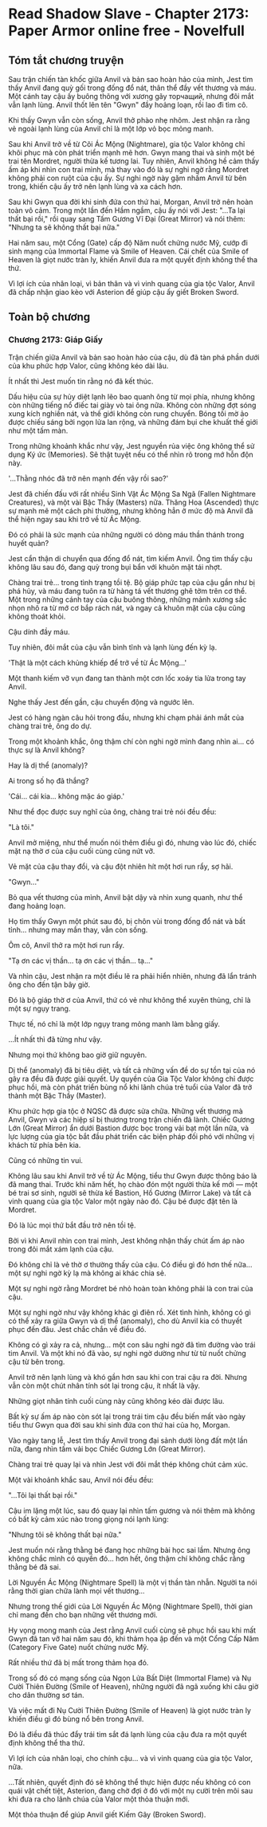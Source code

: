 # Read Shadow Slave - Chapter 2173: Paper Armor online free - Novelfull

## Tóm tắt chương truyện

Sau trận chiến tàn khốc giữa Anvil và bản sao hoàn hảo của mình, Jest tìm thấy Anvil đang quỳ gối trong đống đổ nát, thân thể đầy vết thương và máu. Một cánh tay cậu ấy buông thõng với xương gãy торчащий, nhưng đôi mắt vẫn lạnh lùng. Anvil thốt lên tên "Gwyn" đầy hoảng loạn, rồi lao đi tìm cô.

Khi thấy Gwyn vẫn còn sống, Anvil thở phào nhẹ nhõm. Jest nhận ra rằng vẻ ngoài lạnh lùng của Anvil chỉ là một lớp vỏ bọc mỏng manh.

Sau khi Anvil trở về từ Cõi Ác Mộng (Nightmare), gia tộc Valor không chỉ khôi phục mà còn phát triển mạnh mẽ hơn. Gwyn mang thai và sinh một bé trai tên Mordret, người thừa kế tương lai. Tuy nhiên, Anvil không hề cảm thấy ấm áp khi nhìn con trai mình, mà thay vào đó là sự nghi ngờ rằng Mordret không phải con ruột của cậu ấy. Sự nghi ngờ này gặm nhấm Anvil từ bên trong, khiến cậu ấy trở nên lạnh lùng và xa cách hơn.

Sau khi Gwyn qua đời khi sinh đứa con thứ hai, Morgan, Anvil trở nên hoàn toàn vô cảm. Trong một lần đến Hầm ngầm, cậu ấy nói với Jest: "...Ta lại thất bại rồi," rồi quay sang Tấm Gương Vĩ Đại (Great Mirror) và nói thêm: "Nhưng ta sẽ không thất bại nữa."

Hai năm sau, một Cổng (Gate) cấp độ Năm nuốt chửng nước Mỹ, cướp đi sinh mạng của Immortal Flame và Smile of Heaven. Cái chết của Smile of Heaven là giọt nước tràn ly, khiến Anvil đưa ra một quyết định không thể tha thứ.

Vì lợi ích của nhân loại, vì bản thân và vì vinh quang của gia tộc Valor, Anvil đã chấp nhận giao kèo với Asterion để giúp cậu ấy giết Broken Sword.

## Toàn bộ chương

### Chương 2173: Giáp Giấy

Trận chiến giữa Anvil và bản sao hoàn hảo của cậu, dù đã tàn phá phần dưới của khu phức hợp Valor, cũng không kéo dài lâu.

Ít nhất thì Jest muốn tin rằng nó đã kết thúc.

Dấu hiệu của sự hủy diệt lạnh lẽo bao quanh ông từ mọi phía, nhưng không còn những tiếng nổ điếc tai giày vò tai ông nữa. Không còn những đợt sóng xung kích nghiền nát, và thế giới không còn rung chuyển. Bóng tối mờ ảo được chiếu sáng bởi ngọn lửa lan rộng, và những đám bụi che khuất thế giới như một tấm màn.

Trong những khoảnh khắc như vậy, Jest nguyền rủa việc ông không thể sử dụng Ký ức (Memories). Sẽ thật tuyệt nếu có thể nhìn rõ trong mớ hỗn độn này.

'...Thằng nhóc đã trở nên mạnh đến vậy rồi sao?'

Jest đã chiến đấu với rất nhiều Sinh Vật Ác Mộng Sa Ngã (Fallen Nightmare Creatures), và một vài Bậc Thầy (Masters) nữa. Thăng Hoa (Ascended) thực sự mạnh mẽ một cách phi thường, nhưng không hẳn ở mức độ mà Anvil đã thể hiện ngay sau khi trở về từ Ác Mộng.

Đó có phải là sức mạnh của những người có dòng máu thần thánh trong huyết quản?

Jest cẩn thận di chuyển qua đống đổ nát, tìm kiếm Anvil. Ông tìm thấy cậu không lâu sau đó, đang quỳ trong bụi bẩn với khuôn mặt tái nhợt.

Chàng trai trẻ... trong tình trạng tồi tệ. Bộ giáp phức tạp của cậu gần như bị phá hủy, và máu đang tuôn ra từ hàng tá vết thương ghê tởm trên cơ thể. Một trong những cánh tay của cậu buông thõng, những mảnh xương sắc nhọn nhô ra từ mớ cơ bắp rách nát, và ngay cả khuôn mặt của cậu cũng không thoát khỏi.

Cậu dính đầy máu.

Tuy nhiên, đôi mắt của cậu vẫn bình tĩnh và lạnh lùng đến kỳ lạ.

'Thật là một cách khủng khiếp để trở về từ Ác Mộng...'

Một thanh kiếm vỡ vụn đang tan thành một cơn lốc xoáy tia lửa trong tay Anvil.

Nghe thấy Jest đến gần, cậu chuyển động và ngước lên.

Jest có hàng ngàn câu hỏi trong đầu, nhưng khi chạm phải ánh mắt của chàng trai trẻ, ông do dự.

Trong một khoảnh khắc, ông thậm chí còn nghi ngờ mình đang nhìn ai... có thực sự là Anvil không?

Hay là dị thể (anomaly)?

Ai trong số họ đã thắng?

'Cái... cái kia... không mặc áo giáp.'

Như thể đọc được suy nghĩ của ông, chàng trai trẻ nói đều đều:

"Là tôi."

Anvil mở miệng, như thể muốn nói thêm điều gì đó, nhưng vào lúc đó, chiếc mặt nạ thờ ơ của cậu cuối cùng cũng nứt vỡ.

Vẻ mặt của cậu thay đổi, và cậu đột nhiên hít một hơi run rẩy, sợ hãi.

"Gwyn..."

Bỏ qua vết thương của mình, Anvil bật dậy và nhìn xung quanh, như thể đang hoảng loạn.

Họ tìm thấy Gwyn một phút sau đó, bị chôn vùi trong đống đổ nát và bất tỉnh... nhưng may mắn thay, vẫn còn sống.

Ôm cô, Anvil thở ra một hơi run rẩy.

"Tạ ơn các vị thần... tạ ơn các vị thần... tạ..."

Và nhìn cậu, Jest nhận ra một điều lẽ ra phải hiển nhiên, nhưng đã lẩn tránh ông cho đến tận bây giờ.

Đó là bộ giáp thờ ơ của Anvil, thứ có vẻ như không thể xuyên thủng, chỉ là một sự ngụy trang.

Thực tế, nó chỉ là một lớp ngụy trang mỏng manh làm bằng giấy.

...Ít nhất thì đã từng như vậy.

Nhưng mọi thứ không bao giờ giữ nguyên.

Dị thể (anomaly) đã bị tiêu diệt, và tất cả những vấn đề do sự tồn tại của nó gây ra đều đã được giải quyết. Uy quyền của Gia Tộc Valor không chỉ được phục hồi, mà còn phát triển bùng nổ khi lãnh chúa trẻ tuổi của Valor đã trở thành một Bậc Thầy (Master).

Khu phức hợp gia tộc ở NQSC đã được sửa chữa. Những vết thương mà Anvil, Gwyn và các hiệp sĩ bị thương trong trận chiến đã lành. Chiếc Gương Lớn (Great Mirror) ẩn dưới Bastion được bọc trong vải bạt một lần nữa, và lực lượng của gia tộc bắt đầu phát triển các biện pháp đối phó với những vị khách từ phía bên kia.

Cũng có những tin vui.

Không lâu sau khi Anvil trở về từ Ác Mộng, tiểu thư Gwyn được thông báo là đã mang thai. Trước khi năm hết, họ chào đón một người thừa kế mới — một bé trai sơ sinh, người sẽ thừa kế Bastion, Hồ Gương (Mirror Lake) và tất cả vinh quang của gia tộc Valor một ngày nào đó. Cậu bé được đặt tên là Mordret.

Đó là lúc mọi thứ bắt đầu trở nên tồi tệ.

Bởi vì khi Anvil nhìn con trai mình, Jest không nhận thấy chút ấm áp nào trong đôi mắt xám lạnh của cậu.

Đó không chỉ là vẻ thờ ơ thường thấy của cậu. Có điều gì đó hơn thế nữa... một sự nghi ngờ kỳ lạ mà không ai khác chia sẻ.

Một sự nghi ngờ rằng Mordret bé nhỏ hoàn toàn không phải là con trai của cậu.

Một sự nghi ngờ như vậy không khác gì điên rồ. Xét tình hình, không có gì có thể xảy ra giữa Gwyn và dị thể (anomaly), cho dù Anvil kia có thuyết phục đến đâu. Jest chắc chắn về điều đó.

Không có gì xảy ra cả, nhưng... một con sâu nghi ngờ đã tìm đường vào trái tim Anvil. Và một khi nó đã vào, sự nghi ngờ dường như từ từ nuốt chửng cậu từ bên trong.

Anvil trở nên lạnh lùng và khó gần hơn sau khi con trai cậu ra đời. Nhưng vẫn còn một chút nhân tính sót lại trong cậu, ít nhất là vậy.

Những giọt nhân tính cuối cùng này cũng không kéo dài được lâu.

Bất kỳ sự ấm áp nào còn sót lại trong trái tim cậu đều biến mất vào ngày tiểu thư Gwyn qua đời sau khi sinh đứa con thứ hai của họ, Morgan.

Vào ngày tang lễ, Jest tìm thấy Anvil trong đại sảnh dưới lòng đất một lần nữa, đang nhìn tấm vải bọc Chiếc Gương Lớn (Great Mirror).

Chàng trai trẻ quay lại và nhìn Jest với đôi mắt thép không chút cảm xúc.

Một vài khoảnh khắc sau, Anvil nói đều đều:

"...Tôi lại thất bại rồi."

Cậu im lặng một lúc, sau đó quay lại nhìn tấm gương và nói thêm mà không có bất kỳ cảm xúc nào trong giọng nói lạnh lùng:

"Nhưng tôi sẽ không thất bại nữa."

Jest muốn nói rằng thằng bé đang học những bài học sai lầm. Nhưng ông không chắc mình có quyền đó... hơn hết, ông thậm chí không chắc rằng thằng bé đã sai.

Lời Nguyền Ác Mộng (Nightmare Spell) là một vị thần tàn nhẫn. Người ta nói rằng thời gian chữa lành mọi vết thương...

Nhưng trong thế giới của Lời Nguyền Ác Mộng (Nightmare Spell), thời gian chỉ mang đến cho bạn những vết thương mới.

Hy vọng mong manh của Jest rằng Anvil cuối cùng sẽ phục hồi sau khi mất Gwyn đã tan vỡ hai năm sau đó, khi thảm họa ập đến và một Cổng Cấp Năm (Category Five Gate) nuốt chửng nước Mỹ.

Rất nhiều thứ đã bị mất trong thảm họa đó.

Trong số đó có mạng sống của Ngọn Lửa Bất Diệt (Immortal Flame) và Nụ Cười Thiên Đường (Smile of Heaven), những người đã ngã xuống khi câu giờ cho dân thường sơ tán.

Và việc mất đi Nụ Cười Thiên Đường (Smile of Heaven) là giọt nước tràn ly khiến điều gì đó bùng nổ bên trong Anvil.

Đó là điều đã thúc đẩy trái tim sắt đá lạnh lùng của cậu đưa ra một quyết định không thể tha thứ.

Vì lợi ích của nhân loại, cho chính cậu... và vì vinh quang của gia tộc Valor, nữa.

...Tất nhiên, quyết định đó sẽ không thể thực hiện được nếu không có con quái vật chết tiệt, Asterion, đang chờ đợi ở đó với một nụ cười trên môi sau khi đưa ra cho lãnh chúa của Valor một thỏa thuận mới.

Một thỏa thuận để giúp Anvil giết Kiếm Gãy (Broken Sword).